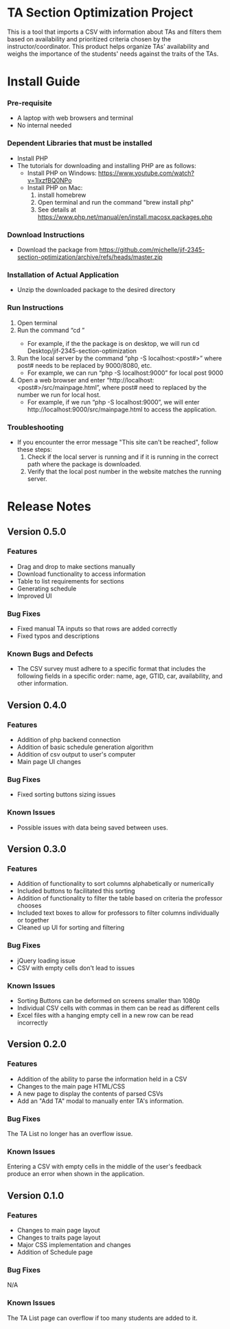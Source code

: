 # TA Section Optimization Project
This is a tool that imports a CSV with information about TAs and filters them based on availability and prioritized criteria chosen by the instructor/coordinator. This product helps organize TAs' availability and weighs the importance of the students' needs against the traits of the TAs. 

# Install Guide
### Pre-requisite
* A laptop with web browsers and terminal
* No internal needed

### Dependent Libraries that must be installed
* Install PHP
* The tutorials for downloading and installing PHP are as follows:
  * Install PHP on Windows: https://www.youtube.com/watch?v=1lxzfBQ0NPo
  * Install PHP on Mac:
    1. install homebrew
    2. Open terminal and run the command "brew install php"
    3. See details at https://www.php.net/manual/en/install.macosx.packages.php
    
### Download Instructions
* Download the package from https://github.com/mjchelle/jif-2345-section-optimization/archive/refs/heads/master.zip

### Installation of Actual Application
* Unzip the downloaded package to the desired directory

### Run Instructions
1. Open terminal
2. Run the command “cd <directory of the unzipped package>”
    * For example, if the the package is on desktop, we will run cd Desktop/jif-2345-section-optimization
3. Run the local server by the command “php -S localhost:<post#>” where post# needs to be replaced by 9000/8080, etc. 
    * For example, we can run “php -S localhost:9000” for local post 9000
4. Open a web browser and enter “http://localhost:<post#>/src/mainpage.html”, where post# need to replaced by the number we run for local host.
    * For example, if we run “php -S localhost:9000”, we will enter http://localhost:9000/src/mainpage.html to access the application.

### Troubleshooting
* If you encounter the error message "This site can't be reached", follow these steps:
  1. Check if the local server is running and if it is running in the correct path where the package is downloaded.
  2. Verify that the local post number in the website matches the running server.

# Release Notes
## Version 0.5.0

### Features
* Drag and drop to make sections manually 
* Download functionality to access information 
* Table to list requirements for sections 
* Generating schedule
* Improved UI 


### Bug Fixes
* Fixed manual TA inputs so that rows are added correctly
* Fixed typos and descriptions

### Known Bugs and Defects
* The CSV survey must adhere to a specific format that includes the following fields in a specific order: name, age, GTID, car, availability, and other information.

## Version 0.4.0

### Features
* Addition of php backend connection
* Addition of basic schedule generation algorithm
* Addition of csv output to user's computer
* Main page UI changes

### Bug Fixes
* Fixed sorting buttons sizing issues

### Known Issues
* Possible issues with data being saved between uses.

## Version 0.3.0

### Features
* Addition of functionality to sort columns alphabetically or numerically
* Included buttons to facilitated this sorting
* Addition of functionality to filter the table based on criteria the professor chooses
* Included text boxes to allow for professors to filter columns individually or together
* Cleaned up UI for sorting and filtering

### Bug Fixes
* jQuery loading issue
* CSV with empty cells don't lead to issues

### Known Issues
* Sorting Buttons can be deformed on screens smaller than 1080p
* Individual CSV cells with commas in them can be read as different cells
* Excel files with a hanging empty cell in a new row can be read incorrectly

## Version 0.2.0

### Features
* Addition of the ability to parse the information held in a CSV
* Changes to the main page HTML/CSS
* A new page to display the contents of parsed CSVs
* Add an "Add TA" modal to manually enter TA's information.

### Bug Fixes
The TA List no longer has an overflow issue.

### Known Issues
Entering a CSV with empty cells in the middle of the user's feedback produce an error when shown in the application.

## Version 0.1.0

### Features
* Changes to main page layout
* Changes to traits page layout
* Major CSS implementation and changes
* Addition of Schedule page

### Bug Fixes
N/A

### Known Issues
The TA List page can overflow if too many students are added to it. 

